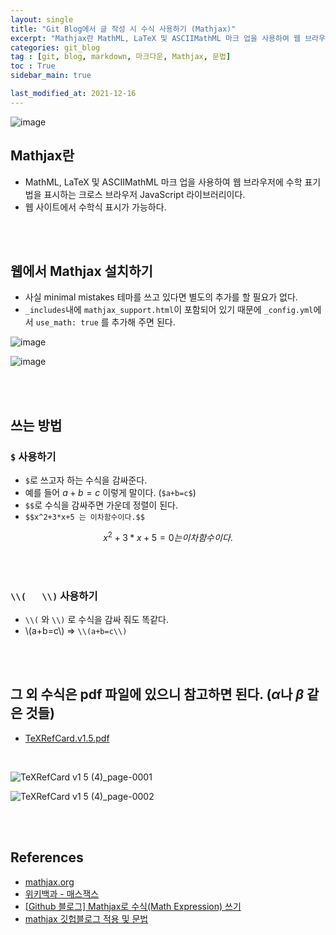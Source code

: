 ```yaml
---
layout: single
title: "Git Blog에서 글 작성 시 수식 사용하기 (Mathjax)"
excerpt: "Mathjax란 MathML, LaTeX 및 ASCIIMathML 마크 업을 사용하여 웹 브라우저에 수학 표기법을 표시하는 크로스 브라우저 JavaScript 라이브러리이다. 웹 사이트에서 수학식 표시가 가능하다."
categories: git_blog
tag : [git, blog, markdown, 마크다운, Mathjax, 문법]
toc : True
sidebar_main: true

last_modified_at: 2021-12-16
---
```


![image](https://user-images.githubusercontent.com/78655692/143910921-4b7d1a55-d2b0-49ee-b721-20ce1376df0b.png)

## Mathjax란

- MathML, LaTeX 및 ASCIIMathML 마크 업을 사용하여 웹 브라우저에 수학 표기법을 표시하는 크로스 브라우저 JavaScript 라이브러리이다.
- 웹 사이트에서 수학식 표시가 가능하다.

<br>
<br>

## 웹에서 Mathjax 설치하기 

- 사실 minimal mistakes 테마를 쓰고 있다면 별도의 추가를 할 필요가 없다.
- `_includes`내에 `mathjax_support.html`이 포함되어 있기 때문에 `_config.yml`에서 `use_math: true` 를 추가해 주면 된다.

![image](https://user-images.githubusercontent.com/78655692/143912853-d285ab04-e93d-49e3-98a5-6ece634980b6.png)

![image](https://user-images.githubusercontent.com/78655692/143913025-dfb7c5f4-dce6-458f-a1ae-0d7a51b942d1.png)

<br>
<br>

## 쓰는 방법

### `$` 사용하기

- `$`로 쓰고자 하는 수식을 감싸준다.
- 예를 들어 $a+b=c$ 이렇게 말이다. (`$a+b=c$`)
- `$$`로 수식을 감싸주면 가운데 정렬이 된다.
- `$$x^2+3*x+5 는 이차함수이다.$$`

$$x^2+3*x+5=0 는 이차함수이다.$$

<br>
<br>

### `\\(   \\)` 사용하기

- `\\(` 와 `\\)` 로 수식을 감싸 줘도 똑같다.
- \\(a+b=c\\) => `\\(a+b=c\\)`

<br>
<br>

## 그 외 수식은 pdf 파일에 있으니 참고하면 된다. ($\alpha$나 $\beta$ 같은 것들)

- [TeXRefCard.v1.5.pdf](https://drive.google.com/file/d/1GWa-Syt3nvB_fGDiUHXpNWFSABmDscdx/view?usp=sharing)

<br>

![TeXRefCard v1 5 (4)_page-0001](https://user-images.githubusercontent.com/78655692/146336736-786fae45-599d-404d-bdd8-24c468e8df32.jpg)

![TeXRefCard v1 5 (4)_page-0002](https://user-images.githubusercontent.com/78655692/146336860-40a2336c-d31a-4af6-852e-2eea55ec84b5.jpg)

<br>
<br>

## References

- [mathjax.org](https://www.mathjax.org/)
- [위키백과 - 매스잭스](https://ko.wikipedia.org/wiki/%EB%A7%A4%EC%8A%A4%EC%9E%AD%EC%8A%A4)
- [[Github 블로그] Mathjax로 수식(Math Expression) 쓰기](https://ansohxxn.github.io/blog/math-equation/)
- [mathjax 깃헙블로그 적용 및 문법](https://ghdic.github.io/math/default/mathjax-%EB%AC%B8%EB%B2%95/)

